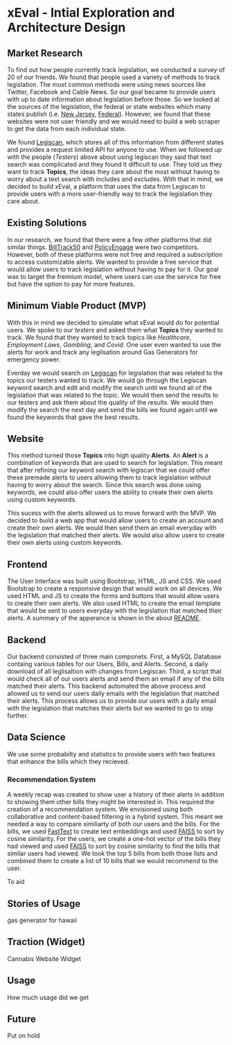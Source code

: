 
# xEval - Intial Exploration and Architecture Design

## Market Research

To find out how people currently track legislation, we conducted a *survey* of 20 of our friends. We found that people used a variety of methods to track legislation. The most common methods were using news sources like Twitter, Facebook and Cable News. So our goal became to provide users with up to date information about legislation before those. So we looked at the sources of the legislation, the federal or state websites which many states publish (i.e. [New Jersey](https://www.njleg.state.nj.us/disclaimer), [Federal](https://www.congress.gov)). However, we found that these websites were not user friendly and we would need to build a web scraper to get the data from each individual state. 

We found [Legiscan](https://legiscan.com/), which stores all of this information from different states and provides a request limited API for anyone to use. When we followed up with the people (*Testers*) above about using legiscan they said that text search was complicated and they found it difficult to use. They told us they want to track **Topics**, the ideas they care about the most without having to worry about a text search with includes and excludes. With that in mind, we decided to build xEval, a platform that uses the data from Legiscan to provide users with a more user-friendly way to track the legislation they care about. 

## Existing Solutions

In our research, we found that there were a few other platforms that did similar things. [BillTrack50](https://www.billtrack50.com/) and [PolicyEngage](https://policyengage.com/) were two competitors. However, both of these platforms were not free and required a subscription to access customizable alerts. We wanted to provide a free service that would allow users to track legislation without having to pay for it. Our goal was to target the freimium model, where users can use the service for free but have the option to pay for more features.

## Minimum Viable Product (MVP)

With this in mind we decided to simulate what xEval would do for potential users. We spoke to our *testers* and asked them what **Topics** they wanted to track. We found that they wanted to track topics like *Healthcare*, *Employment Laws*, *Gambling*, and *Covid*. One user even wanted to use the alerts for work and track any legilsation around Gas Generators for emergency power.

Everday we would search on [Legiscan](https://legiscan.com/) for legislation that was related to the topics our testers wanted to track. We would go through the Legiscan keyword search and edit and modify the search until we found all of the legislation that was related to the topic. We would then send the results to our testers and ask them about the quality of the results. We would then modify the search the next day and send the bills we found again until we found the keywords that gave the best results.

## Website

This method turned those **Topics** into high quality **Alerts**. An **Alert** is a combination of keywords that are used to search for legislation. This meant that after refining our keyword search with legiscan that we could offer these premade alerts to users allowing them to track legislation without having to worry about the search. Since this search was done using keywords, we could also offer users the ability to create their own alerts using custom keywords.

This sucess with the alerts allowed us to move forward with the MVP. We decided to build a web app that would allow users to create an account and create their own alerts. We would then send them an email everyday with the legislation that matched their alerts. We would also allow users to create their own alerts using custom keywords.

## Frontend

The User Interface was built using Bootstrap, HTML, JS and CSS. We used Bootstrap to create a responsive design that would work on all devices. We used HTML and JS to create the forms and buttons that would allow users to create their own alerts. We also used HTML to create the email template that would be sent to users everyday with the legislation that matched their alerts. A summary of the apperance is shown in the about [README](../README.md).

## Backend

Our backend consisted of three main componets. First, a MySQL Database containg various tables for our Users, Bills, and Alerts. Second, a daily download of all leglisaltion with changes from Legiscan. Third, a script that would check all of our users alerts and send them an email if any of the bills matched their alerts. This backend automated the above process and allowed us to send our users daily emails with the legislation that matched their alerts. This process allows us to provide our users with a daily email with the legislation that matches their alerts but we wanted to go to step further.

## Data Science

We use some probabilty and statistics to provide users with two features that enhance the bills which they recieved. 

### Recommendation System

A weekly recap was created to show user a history of their alerts in addition to showing them other bills they might be interested in. This required the creation of a recommendation system. We envisioned using both collaborative and content-based filtering in a hybrid system. This meant we needed a way to compare similiarty of both our users and the bills. For the bills, we used [FastText](https://fasttext.cc/) to create text embeddings and used [FAISS](https://faiss.ai/) to sort by cosine similarity. For the users, we create a one-hot vector of the bills they had viewed and used [FAISS](https://faiss.ai/) to sort by cosine similarity to find the bills that similar users had viewed. We took the top 5 bills from both those lists and combined them to create a list of 10 bills that we would recommend to the user.

To aid 

## Stories of Usage

gas generator for hawaii

## Traction (Widget)

Cannabis Website Widget

## Usage

How much usage did we get 

## Future

Put on hold

